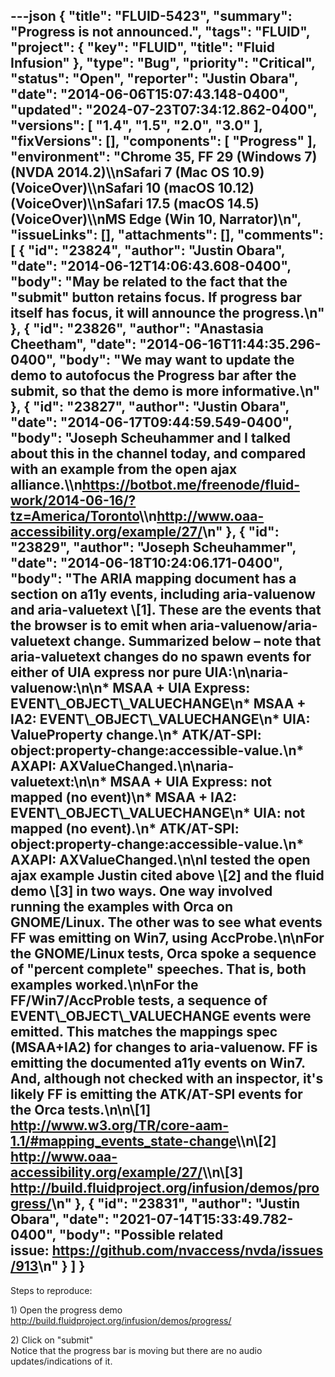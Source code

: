 ---json
{
  "title": "FLUID-5423",
  "summary": "Progress is not announced.",
  "tags": "FLUID",
  "project": {
    "key": "FLUID",
    "title": "Fluid Infusion"
  },
  "type": "Bug",
  "priority": "Critical",
  "status": "Open",
  "reporter": "Justin Obara",
  "date": "2014-06-06T15:07:43.148-0400",
  "updated": "2024-07-23T07:34:12.862-0400",
  "versions": [
    "1.4",
    "1.5",
    "2.0",
    "3.0"
  ],
  "fixVersions": [],
  "components": [
    "Progress"
  ],
  "environment": "Chrome 35, FF 29 (Windows 7)(NVDA 2014.2)\\\nSafari 7 (Mac OS 10.9)(VoiceOver)\\\nSafari 10 (macOS 10.12)(VoiceOver)\\\nSafari 17.5 (macOS 14.5)(VoiceOver)\\\nMS Edge (Win 10, Narrator)\n",
  "issueLinks": [],
  "attachments": [],
  "comments": [
    {
      "id": "23824",
      "author": "Justin Obara",
      "date": "2014-06-12T14:06:43.608-0400",
      "body": "May be related to the fact that the \"submit\" button retains focus. If progress bar itself has focus, it will announce the progress.\n"
    },
    {
      "id": "23826",
      "author": "Anastasia Cheetham",
      "date": "2014-06-16T11:44:35.296-0400",
      "body": "We may want to update the demo to autofocus the Progress bar after the submit, so that the demo is more informative.\n"
    },
    {
      "id": "23827",
      "author": "Justin Obara",
      "date": "2014-06-17T09:44:59.549-0400",
      "body": "Joseph Scheuhammer and I talked about this in the channel today, and compared with an example from the open ajax alliance.\\\n<https://botbot.me/freenode/fluid-work/2014-06-16/?tz=America/Toronto>\\\n<http://www.oaa-accessibility.org/example/27/>\n"
    },
    {
      "id": "23829",
      "author": "Joseph Scheuhammer",
      "date": "2014-06-18T10:24:06.171-0400",
      "body": "The ARIA mapping document has a section on a11y events, including aria-valuenow and aria-valuetext  \\[1].  These are the events that the browser is to emit when aria-valuenow/aria-valuetext change.  Summarized below – note that aria-valuetext changes do no spawn events for either of UIA express nor pure UIA:\n\naria-valuenow:\n\n* MSAA + UIA Express:  EVENT\\_OBJECT\\_VALUECHANGE\n* MSAA + IA2: EVENT\\_OBJECT\\_VALUECHANGE\n* UIA: ValueProperty change.\n* ATK/AT-SPI: object:property-change:accessible-value.\n* AXAPI: AXValueChanged.\n\naria-valuetext:\n\n* MSAA + UIA Express:  not mapped (no event)\n* MSAA + IA2: EVENT\\_OBJECT\\_VALUECHANGE\n* UIA: not mapped (no event).\n* ATK/AT-SPI: object:property-change:accessible-value.\n* AXAPI: AXValueChanged.\n\nI tested the open ajax example Justin cited above \\[2] and the fluid demo \\[3] in two ways.  One way involved running the examples with Orca on GNOME/Linux.  The other was to see what events FF was emitting on Win7, using AccProbe.\n\nFor the GNOME/Linux tests, Orca spoke a sequence of \"percent complete\" speeches.  That is, both examples worked.\n\nFor the FF/Win7/AccProble tests, a sequence of EVENT\\_OBJECT\\_VALUECHANGE events were emitted.  This matches the mappings spec (MSAA+IA2) for changes to aria-valuenow. FF is emitting the documented a11y events on Win7.  And, although not checked with an inspector, it's likely FF is emitting the ATK/AT-SPI events for the Orca tests.\n\n\\[1] <http://www.w3.org/TR/core-aam-1.1/#mapping_events_state-change>\\\n\\[2] <http://www.oaa-accessibility.org/example/27/>\\\n\\[3] <http://build.fluidproject.org/infusion/demos/progress/>\n"
    },
    {
      "id": "23831",
      "author": "Justin Obara",
      "date": "2021-07-14T15:33:49.782-0400",
      "body": "Possible related issue: <https://github.com/nvaccess/nvda/issues/913>\n"
    }
  ]
}
---
Steps to reproduce:

1\) Open the progress demo\
<http://build.fluidproject.org/infusion/demos/progress/>

2\) Click on "submit" \
Notice that the progress bar is moving but there are no audio updates/indications of it.

        